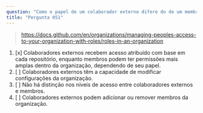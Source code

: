 ```yaml
---
question: "Como o papel de um colaborador externo difere do de um membro dentro de uma organização no GitHub?"
title: "Pergunta 051"
---
```


> https://docs.github.com/en/organizations/managing-peoples-access-to-your-organization-with-roles/roles-in-an-organization
1. [x] Colaboradores externos recebem acesso atribuído com base em cada repositório, enquanto membros podem ter permissões mais amplas dentro da organização, dependendo de seu papel.
1. [ ] Colaboradores externos têm a capacidade de modificar configurações da organização.
1. [ ] Não há distinção nos níveis de acesso entre colaboradores externos e membros.
1. [ ] Colaboradores externos podem adicionar ou remover membros da organização.
